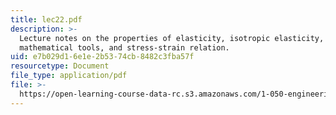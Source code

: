 ```yaml
---
title: lec22.pdf
description: >-
  Lecture notes on the properties of elasticity, isotropic elasticity, important
  mathematical tools, and stress-strain relation.
uid: e7b029d1-6e1e-2b53-74cb-8482c3fba57f
resourcetype: Document
file_type: application/pdf
file: >-
  https://open-learning-course-data-rc.s3.amazonaws.com/1-050-engineering-mechanics-i-fall-2007/e7b029d16e1e2b5374cb8482c3fba57f_lec22.pdf
---
```

